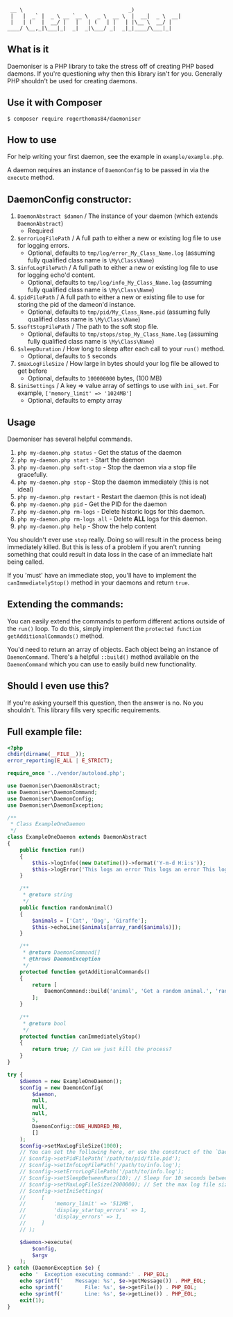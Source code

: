 ```
 __ \                                  _)
 |   |  _` |  _ \ __ `__ \   _ \  __ \  |  __|  _ \  __|
 |   | (   |  __/ |   |   | (   | |   | |\__ \  __/ |
____/ \__,_|\___|_|  _|  _|\___/ _|  _|_|____/\___|_|
```

What is it
----------

Daemoniser is a PHP library to take the stress off of creating PHP based daemons. If you're questioning why then this
library isn't for you. Generally PHP shouldn't be used for creating daemons.

Use it with Composer
--------------------

`$ composer require rogerthomas84/daemoniser`

How to use
-------

For help writing your first daemon, see the example in `example/example.php`.

A daemon requires an instance of `DaemonConfig` to be passed in via the `execute` method.

DaemonConfig constructor:
-------------------------------

1) `DaemonAbstract $damon` / The instance of your daemon (which extends `DaemonAbstract`)
    * Required
2) `$errorLogFilePath` / A full path to either a new or existing log file to use for logging errors.
    * Optional, defaults to `tmp/log/error_My_Class_Name.log` (assuming fully qualified class name is `\My\Class\Name`)
3) `$infoLogFilePath` / A full path to either a new or existing log file to use for logging echo'd content.
    * Optional, defaults to `tmp/log/info_My_Class_Name.log` (assuming fully qualified class name is `\My\Class\Name`)
4) `$pidFilePath` / A full path to either a new or existing file to use for storing the pid of the dameon'd instance.
    * Optional, defaults to `tmp/pid/My_Class_Name.pid` (assuming fully qualified class name is `\My\Class\Name`)
5) `$softStopFilePath` / The path to the soft stop file.
    * Optional, defaults to `tmp/stops/stop_My_Class_Name.log` (assuming fully qualified class name is `\My\Class\Name`)
6) `$sleepDuration` / How long to sleep after each call to your `run()` method.
    * Optional, defaults to `5` seconds
7) `$maxLogFileSize` / How large in bytes should your log file be allowed to get before
    * Optional, defaults to `100000000` bytes, (100 MB)
8) `$iniSettings` / A key => value array of settings to use with `ini_set`. For example, `['memory_limit' => '1024MB']`
    * Optional, defaults to empty array

Usage
-----

Daemoniser has several helpful commands.

1) `php my-daemon.php status` - Get the status of the daemon
2) `php my-daemon.php start` - Start the daemon
3) `php my-daemon.php soft-stop` - Stop the daemon via a stop file gracefully.
4) `php my-daemon.php stop` - Stop the daemon immediately (this is not ideal)
5) `php my-daemon.php restart` - Restart the daemon (this is not ideal)
6) `php my-daemon.php pid` - Get the PID for the daemon
7) `php my-daemon.php rm-logs` - Delete historic logs for this daemon.
8) `php my-daemon.php rm-logs all` - Delete **ALL** logs for this daemon.
9) `php my-daemon.php help` - Show the help content

You shouldn't ever use `stop` really. Doing so will result in the process being immediately killed. But this is less
of a problem if you aren't running something that could result in data loss in the case of an immediate halt being
called.

If you 'must' have an immediate stop, you'll have to implement the `canImmediatelyStop()` method in your daemons
and return `true`.

Extending the commands:
-----------------------

You can easily extend the commands to perform different actions outside of the `run()` loop. To do this, simply
implement the `protected function getAdditionalCommands()` method.

You'd need to return an array of objects. Each object being an instance of `DaemonCommand`. There's a helpful
`::build()` method available on the `DaemonCommand` which you can use to easily build new functionality.


Should I even use this?
-----------------------

If you're asking yourself this question, then the answer is no. No you shouldn't. This library fills very specific
requirements.

Full example file:
------------------

```php
<?php
chdir(dirname(__FILE__));
error_reporting(E_ALL | E_STRICT);

require_once '../vendor/autoload.php';

use Daemoniser\DaemonAbstract;
use Daemoniser\DaemonCommand;
use Daemoniser\DaemonConfig;
use Daemoniser\DaemonException;

/**
 * Class ExampleOneDaemon
 */
class ExampleOneDaemon extends DaemonAbstract
{
    public function run()
    {
        $this->logInfo((new DateTime())->format('Y-m-d H:i:s'));
        $this->logError('This logs an error This logs an error This logs an error This logs an error This logs an error This logs an error ');
    }

    /**
     * @return string
     */
    public function randomAnimal()
    {
        $animals = ['Cat', 'Dog', 'Giraffe'];
        $this->echoLine($animals[array_rand($animals)]);
    }

    /**
     * @return DaemonCommand[]
     * @throws DaemonException
     */
    protected function getAdditionalCommands()
    {
        return [
            DaemonCommand::build('animal', 'Get a random animal.', 'randomAnimal')
        ];
    }
    
    /**
     * @return bool
     */
    protected function canImmediatelyStop()
    {
        return true; // Can we just kill the process?
    }
}

try {
    $daemon = new ExampleOneDaemon();
    $config = new DaemonConfig(
        $daemon,
        null,
        null,
        null,
        5,
        DaemonConfig::ONE_HUNDRED_MB,
        []
    );
    $config->setMaxLogFileSize(1000);
    // You can set the following here, or use the construct of the `DaemonConfig` to add them:
    // $config->setPidFilePath('/path/to/pid/file.pid');
    // $config->setInfoLogFilePath('/path/to/info.log');
    // $config->setErrorLogFilePath('/path/to/info.log');
    // $config->setSleepBetweenRuns(10); // Sleep for 10 seconds between calls to `run()`
    // $config->setMaxLogFileSize(2000000); // Set the max log file size to 2,000,000 bytes before being rotated
    // $config->setIniSettings(
    //     [
    //         'memory_limit' => '512MB',
    //         'display_startup_errors' => 1,
    //         'display_errors' => 1,
    //     ]
    // );

    $daemon->execute(
        $config,
        $argv
    );
} catch (DaemonException $e) {
    echo '  Exception executing command:' . PHP_EOL;
    echo sprintf('    Message: %s', $e->getMessage()) . PHP_EOL;
    echo sprintf('       File: %s', $e->getFile()) . PHP_EOL;
    echo sprintf('       Line: %s', $e->getLine()) . PHP_EOL;
    exit(1);
}

```